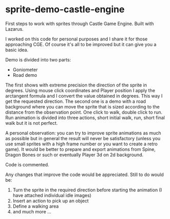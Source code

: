 # sprite-demo-castle-engine
First steps to work with sprites through Castle Game Engine. Built with Lazarus.

I worked on this code for personal purposes and I share it for those approaching CGE.
Of course it's all to be improved but it can give you a basic idea.

Demo is divided into two parts:
<ul>
<li>Goniometer</li>
<li>Road demo</li>
</ul> 

The first shows with extreme precision the direction of the sprite in degrees. Using mouse click coordinates and Player position I apply the arctangent formula and I convert the value obtained in degrees. This way I get the requested direction.
The second one is a demo with a road background where you can move the sprite that is sized according to the distance from the observation point.
One click to walk, double click to run.
Run animation is divided into three actions, short initial walk, run, short final walk but it is not perfect.

A personal observation: you can try to improve sprite animations as much as possible but in general the result will never be satisfactory (unless you use small sprites with a high frame number or you want to create a retro game). It would be better to prepare and export animations from Spine, Dragon Bones or such or eventually Player 3d on 2d background.

Code is commented.

Any changes that improve the code would be appreciated.
Still to do would be:
1) Turn the sprite in the required direction before starting the animation (I have attached individual idle images)
2) Insert an action to pick up an object
3) Define a walking area
4) and much more ...
